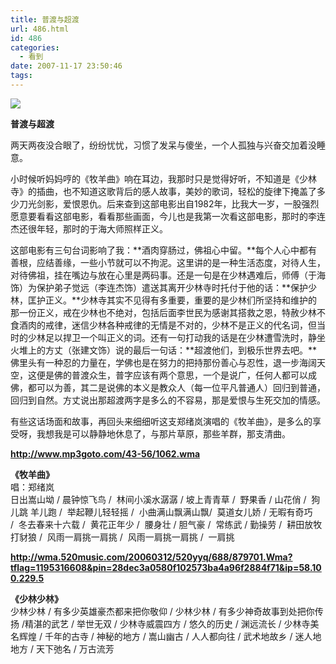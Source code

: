 ```yaml
---
title: 普渡与超渡
url: 486.html
id: 486
categories:
  - 看到
date: 2007-11-17 23:50:46
tags:
---
```


![](http://photo.guolaijie.com/rooufer/attachments/month_0711/q2007111805235.jpg)  
  

**普渡与超渡**

  
两天两夜没合眼了，纷纷忧忧，习惯了发呆与傻坐，一个人孤独与兴奋交加着没睡意。  
  
小时候听妈妈哼的《牧羊曲》响在耳边，我那时只是觉得好听，不知道是《少林寺》的插曲，也不知道这歌背后的感人故事，美妙的歌词，轻松的旋律下掩盖了多少刀光剑影，爱恨恩仇。后来查到这部电影出自1982年，比我大一岁，一股强烈愿意要看看这部电影，看看那些画面，今儿也是我第一次看这部电影，那时的李连杰还很年轻，那时的于海大师照样正义。  
  
这部电影有三句台词影响了我：**酒肉穿肠过，佛祖心中留。**每个人心中都有善根，应结善缘，一些小节就可以不拘泥。这里讲的是一种生活态度，对待人生，对待佛祖，挂在嘴边与放在心里是两码事。还是一句是在少林遇难后，师傅（于海饰）为保护弟子觉远（李连杰饰）遣送其离开少林寺时托付于他的话：**保护少林，匡护正义。**少林寺其实不见得有多重要，重要的是少林们所坚持和维护的那一份正义，戒在少林也不绝对，包括后面李世民为感谢其搭救之恩，特赦少林不食酒肉的戒律，迷信少林各种戒律的无情是不对的，少林不是正义的代名词，但当时的少林足以捍卫一个叫正义的词。还有一句打动我的话是在少林遭雪洗时，静坐火堆上的方丈（张建文饰）说的最后一句话：**超渡他们，到极乐世界去吧。**佛里头有一种忍的力量在，学佛也是在努力的把持那份善心与忍性，退一步海阔天空，这便是佛的普渡众生，普字应该有两个意思，一个是说广，任何人都可以成佛，都可以为善，其二是说佛的本义是教众人（每一位平凡普通人）回归到普通，回归到自然。方丈说出那超渡两字是多么的不容易，那是爱恨与生死交加的情感。  
  
有些这话场面和故事，再回头来细细听这支郑绪岚演唱的《牧羊曲》，是多么的享受呀，我想我是可以静静地休息了，与那片草原，那些羊群，那支清曲。  
  
  
**http://www.mp3goto.com/43-56/1062.wma**  
  
**《牧羊曲》**  
唱：郑绪岚  
日出嵩山坳 / 晨钟惊飞鸟 /  林间小溪水潺潺 / 坡上青青草 /  野果香 / 山花俏 /  狗儿跳 羊儿跑 /  举起鞭儿轻轻摇 /  小曲满山飘满山飘/  莫道女儿娇 / 无暇有奇巧 /  冬去春来十六载 /  黄花正年少 /  腰身壮 / 胆气豪 /  常练武 / 勤操劳 /  耕田放牧打豺狼 /  风雨一肩挑一肩挑 /  风雨一肩挑一肩挑 /  一肩挑  
  
  
**http://wma.520music.com/20060312/520yyq/688/879701.Wma?tflag=1195316608&pin=28dec3a0580f102573ba4a96f2884f71&ip=58.100.229.5**  
  
**《少林少林》**  
少林少林 / 有多少英雄豪杰都来把你敬仰 / 少林少林 / 有多少神奇故事到处把你传扬 /精湛的武艺 / 举世无双 / 少林寺威震四方 / 悠久的历史 / 渊远流长 / 少林寺美名辉煌 / 千年的古寺 / 神秘的地方 / 嵩山幽古 / 人人都向往 / 武术地故乡 / 迷人地地方 / 天下弛名 / 万古流芳